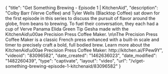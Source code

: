 {
    "title": "Get Something Brewing - Episode 1 | KitchenAid",
    "description": "Colby Barr (Verve Coffee) and Tyler Wells (Blacktop Coffee) sat down for the first episode in this series to discuss the pursuit of flavor around the globe, from beans to brewing. To fuel their conversation, they each had a cup of Verve Panama Elida Green Tip Gesha made with the KitchenAid\u00ae Precision Press Coffee Maker. \n\nThe Precision Press Coffee Maker is a classic French press enhanced with a built-in scale and timer to precisely craft a bold, full bodied brew. Learn more about the KitchenAid\u00ae Precision Press Coffee Maker: http:\/\/kitchen.ai\/FPew9Y",
    "videoid": "83096582",
    "date_created": "1462636023",
    "date_modified": "1482260439",
    "type": "captivate",
    "layout": "video",
    "url": "\/v\/get-something-brewing-episode-1-kitchenaid\/83096582"
}